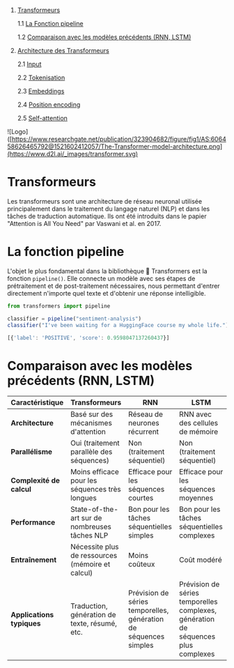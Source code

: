 

1. [Transformeurs](#Transformeurs)

    1.1 [La Fonction pipeline ](#La-fonction-pipeline)

    1.2 [Comparaison avec les modèles précédents (RNN, LSTM)](#comparaison-avec-les-modèles-précédents-rnn-lstm)

2. [Architecture des Transformeurs](#architecture-des-transformeurs)

    2.1 [Input](#input)

    2.2 [Tokenisation](#tokenisation)

    2.3 [Embeddings](#embeddings)

    2.4 [Position encoding](#position-encoding)

    2.5 [Self-attention](#self-attention)

![Logo]([https://www.researchgate.net/publication/323904682/figure/fig1/AS:606458626465792@1521602412057/The-Transformer-model-architecture.png](https://www.d2l.ai/_images/transformer.svg)




# Transformeurs

Les transformeurs sont une architecture de réseau neuronal utilisée principalement dans le traitement du langage naturel (NLP) et dans les tâches de traduction automatique. Ils ont été introduits dans le papier "Attention is All You Need" par Vaswani et al. en 2017. 


# La fonction pipeline

L'objet le plus fondamental dans la bibliothèque 🤗 Transformers est la fonction `pipeline()`. Elle connecte un modèle avec ses étapes de prétraitement et de post-traitement nécessaires, nous permettant d'entrer directement n'importe quel texte et d'obtenir une réponse intelligible.

```javascript
from transformers import pipeline

classifier = pipeline("sentiment-analysis")
classifier("I've been waiting for a HuggingFace course my whole life.")
```

```javascript
[{'label': 'POSITIVE', 'score': 0.9598047137260437}]
```



# Comparaison avec les modèles précédents (RNN, LSTM)


| Caractéristique                                | Transformeurs                                 | RNN                                       | LSTM                                      |
|------------------------------------------------|-----------------------------------------------|-------------------------------------------|-------------------------------------------|
| **Architecture**                               | Basé sur des mécanismes d'attention           | Réseau de neurones récurrent              | RNN avec des cellules de mémoire          |
| **Parallélisme**                               | Oui (traitement parallèle des séquences)      | Non (traitement séquentiel)               | Non (traitement séquentiel)               |
| **Complexité de calcul**                       | Moins efficace pour les séquences très longues | Efficace pour les séquences courtes       | Efficace pour les séquences moyennes      |
| **Performance**                                | State-of-the-art sur de nombreuses tâches NLP | Bon pour les tâches séquentielles simples | Bon pour les tâches séquentielles complexes |
| **Entraînement**                               | Nécessite plus de ressources (mémoire et calcul) | Moins coûteux                             | Coût modéré                               |
| **Applications typiques**                      | Traduction, génération de texte, résumé, etc. | Prévision de séries temporelles, génération de séquences simples | Prévision de séries temporelles complexes, génération de séquences plus complexes |

